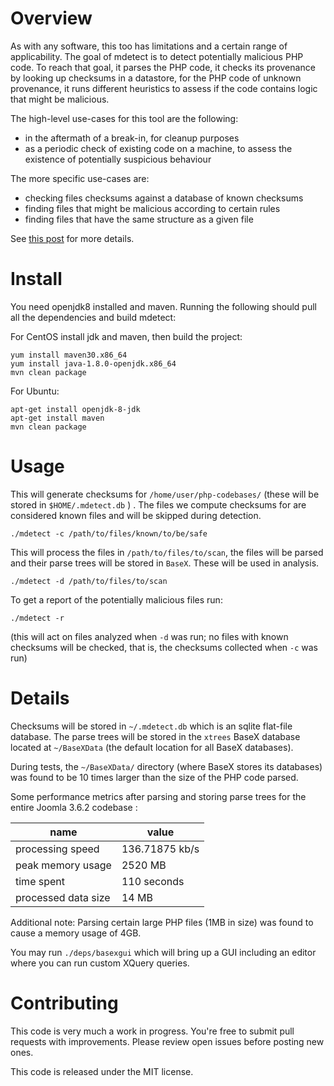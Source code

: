 Overview
========

As with any software, this too has limitations and a certain range of
applicability.  The goal of mdetect is to detect potentially malicious
PHP code. To reach that goal, it parses the PHP code, it checks its
provenance by looking up checksums in a datastore, for the PHP code of
unknown provenance, it runs different heuristics to assess if the code
contains logic that might be malicious.

The high-level use-cases for this tool are the following:
- in the aftermath of a break-in, for cleanup purposes
- as a periodic check of existing code on a machine, to assess the existence
  of potentially suspicious behaviour

The more specific use-cases are:
- checking files checksums against a database of known checksums
- finding files that might be malicious according to certain rules
- finding files that have the same structure as a given file

See [this post](https://blog.garage-coding.com/2016/09/01/detecting-potentially-malicious-php-code-using-parsers-and-heuristics.html) for more details.

Install
=======

You need openjdk8 installed and maven. Running the following should pull all the
dependencies and build mdetect:

For CentOS install jdk and maven, then build the project:

    yum install maven30.x86_64
    yum install java-1.8.0-openjdk.x86_64
    mvn clean package

For Ubuntu:

    apt-get install openjdk-8-jdk
    apt-get install maven
    mvn clean package

Usage
=====

This will generate checksums for `/home/user/php-codebases/` (these will
be stored in `$HOME/.mdetect.db` ) . The files we compute checksums for
are considered known files and will be skipped during detection.

    ./mdetect -c /path/to/files/known/to/be/safe

This will process the files in `/path/to/files/to/scan`, the files will
be parsed and their parse trees will be stored in `BaseX`. These will
be used in analysis.

    ./mdetect -d /path/to/files/to/scan

To get a report of the potentially malicious files run:

    ./mdetect -r

(this will act on files analyzed when `-d` was run;
 no files with known checksums will be checked, that is, the checksums
 collected when `-c` was run)

Details
=======

Checksums will be stored in `~/.mdetect.db` which is an sqlite flat-file
database.  The parse trees will be stored in the `xtrees` BaseX database
located at `~/BaseXData` (the default location for all BaseX databases).

During tests, the `~/BaseXData/` directory (where BaseX stores its
databases) was found to be 10 times larger than the size of the PHP
code parsed.

Some performance metrics after parsing and storing parse trees for the
entire Joomla 3.6.2 codebase :

| name                   | value          |
| ---------------------- | -------------- |
| processing speed       | 136.71875 kb/s |
| peak memory usage      | 2520 MB        |
| time spent             | 110 seconds    |
| processed data size    | 14 MB          |

Additional note: Parsing certain large PHP files (1MB in size) was found
to cause a memory usage of 4GB.

You may run `./deps/basexgui` which will bring up a GUI including an
editor where you can run custom XQuery queries.

Contributing
============

This code is very much a work in progress. You're free to submit pull
requests with improvements. Please review open issues before posting
new ones.

This code is released under the MIT license.

